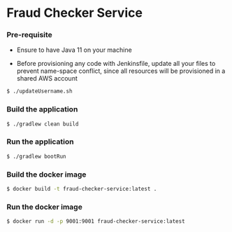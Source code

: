 # Fraud Checker Service

### Pre-requisite
- Ensure to have Java 11 on your machine

- Before provisioning any code with Jenkinsfile, update all your files to prevent name-space conflict, 
since all resources will be provisioned in a shared AWS account
```bash
$ ./updateUsername.sh
```

### Build the application
```bash
$ ./gradlew clean build 
```

### Run the application
```bash
$ ./gradlew bootRun
```

### Build the docker image
```bash
$ docker build -t fraud-checker-service:latest .
```

### Run the docker image
```bash
$ docker run -d -p 9001:9001 fraud-checker-service:latest
```
